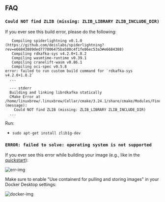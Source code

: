 ## FAQ

### `Could NOT find ZLIB (missing: ZLIB_LIBRARY ZLIB_INCLUDE_DIR)`

If you ever see this build error, please do the following:

```
   Compiling spiderlightning v0.1.0 (https://github.com/deislabs/spiderlightning?rev=e66843889ded777806475ba580c4f1fe86ec53a3#e6684388)
   Compiling rdkafka-sys v4.2.0+1.8.2
   Compiling wasmtime-runtime v0.39.1
   Compiling cranelift-wasm v0.86.1
   Compiling oci-spec v0.5.8
error: failed to run custom build command for `rdkafka-sys v4.2.0+1.8.2`
  ...
  
  --- stderr
  Building and linking librdkafka statically
  CMake Error at /home/linuxbrew/.linuxbrew/Cellar/cmake/3.24.1/share/cmake/Modules/FindPackageHandleStandardArgs.cmake:230 (message):
    Could NOT find ZLIB (missing: ZLIB_LIBRARY ZLIB_INCLUDE_DIR)
  ...
```

Run:
- `sudo apt-get install zlib1g-dev`

### `ERROR: failed to solve: operating system is not supported`

If you ever see this error while building your image (e.g., like in the [quickstart](https://github.com/deislabs/containerd-wasm-shims/blob/main/containerd-shim-slight-v1/quickstart.md)):

![err-img](https://i.imgur.com/qk5U21S.png)

Make sure to enable "Use containerd for pulling and storing images" in your Docker Desktop settings:

![docker-img](https://i.imgur.com/snYLkrU.png)
